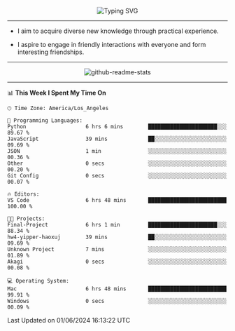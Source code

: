 <p align="center">
  <img src="https://readme-typing-svg.demolab.com?font=Fira+Code&weight=500&size=32&duration=2500&pause=1600&center=true&vCenter=true&random=false&width=1024&height=64&lines=Hi+there+%F0%9F%91%8B;I'm+delighted+you+could+make+it+here+%F0%9F%8E%89;I'm+Harry%2C+a+college+student+still+finding+my+way" alt="Typing SVG" />
</p>


---


- I aim to acquire diverse new knowledge through practical experience.

- I aspire to engage in friendly interactions with everyone and form interesting friendships.


---


<p align="center">
  <img src="https://github-readme-stats.vercel.app/api?username=Harry-Jing&show_icons=true" alt="github-readme-stats"/>
</p>


---

<!--START_SECTION:waka-->
📊 **This Week I Spent My Time On** 

```text
🕑︎ Time Zone: America/Los_Angeles

💬 Programming Languages: 
Python                   6 hrs 6 mins        ██████████████████████░░░   89.67 % 
JavaScript               39 mins             ██░░░░░░░░░░░░░░░░░░░░░░░   09.69 % 
JSON                     1 min               ░░░░░░░░░░░░░░░░░░░░░░░░░   00.36 % 
Other                    0 secs              ░░░░░░░░░░░░░░░░░░░░░░░░░   00.20 % 
Git Config               0 secs              ░░░░░░░░░░░░░░░░░░░░░░░░░   00.07 % 

🔥 Editors: 
VS Code                  6 hrs 48 mins       █████████████████████████   100.00 % 

🐱‍💻 Projects: 
Final-Project            6 hrs 1 min         ██████████████████████░░░   88.34 % 
hw4-yipper-haoxuj        39 mins             ██░░░░░░░░░░░░░░░░░░░░░░░   09.69 % 
Unknown Project          7 mins              ░░░░░░░░░░░░░░░░░░░░░░░░░   01.89 % 
Akagi                    0 secs              ░░░░░░░░░░░░░░░░░░░░░░░░░   00.08 % 

💻 Operating System: 
Mac                      6 hrs 48 mins       █████████████████████████   99.91 % 
Windows                  0 secs              ░░░░░░░░░░░░░░░░░░░░░░░░░   00.09 % 
```


 Last Updated on 01/06/2024 16:13:22 UTC
<!--END_SECTION:waka-->
